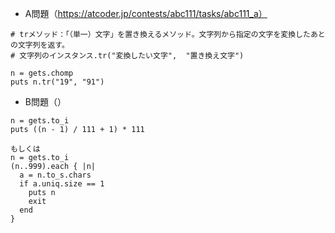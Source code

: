 - A問題（https://atcoder.jp/contests/abc111/tasks/abc111_a）

```
# trメソッド：「（単一）文字」を置き換えるメソッド。文字列から指定の文字を変換したあとの文字列を返す。
# 文字列のインスタンス.tr("変換したい文字",  "置き換え文字")

n = gets.chomp
puts n.tr("19", "91")
```

- B問題（）
```
n = gets.to_i
puts ((n - 1) / 111 + 1) * 111

もしくは
n = gets.to_i
(n..999).each { |n|
  a = n.to_s.chars
  if a.uniq.size == 1
    puts n
    exit
  end
}
```
